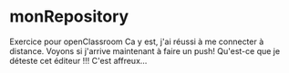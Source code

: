 # monRepository
Exercice pour openClassroom
Ca y est, j'ai réussi à me connecter à distance. Voyons si j'arrive maintenant à faire un push!
Qu'est-ce que je déteste cet éditeur !!! C'est affreux...
